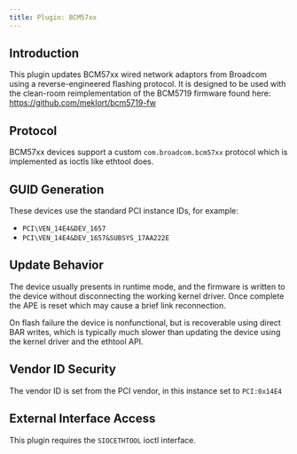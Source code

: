 ```yaml
---
title: Plugin: BCM57xx
---
```


## Introduction

This plugin updates BCM57xx wired network adaptors from Broadcom using a
reverse-engineered flashing protocol. It is designed to be used with the
clean-room reimplementation of the BCM5719 firmware found here:
<https://github.com/meklort/bcm5719-fw>

## Protocol

BCM57xx devices support a custom `com.broadcom.bcm57xx` protocol which is
implemented as ioctls like ethtool does.

## GUID Generation

These devices use the standard PCI instance IDs, for example:

* `PCI\VEN_14E4&DEV_1657`
* `PCI\VEN_14E4&DEV_1657&SUBSYS_17AA222E`

## Update Behavior

The device usually presents in runtime mode, and the firmware is written to the
device without disconnecting the working kernel driver. Once complete the APE
is reset which may cause a brief link reconnection.

On flash failure the device is nonfunctional, but is recoverable using direct
BAR writes, which is typically much slower than updating the device using the
kernel driver and the ethtool API.

## Vendor ID Security

The vendor ID is set from the PCI vendor, in this instance set to `PCI:0x14E4`

## External Interface Access

This plugin requires the `SIOCETHTOOL` ioctl interface.
